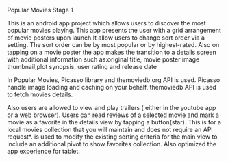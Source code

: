 Popular Movies Stage 1

This is an android app project which allows users to discover the most popular movies playing. 
This app presents  the user with a grid arrangement of movie posters upon launch.It allow users to change sort order via a setting.
The sort order can be by most popular or by highest-rated. Also on tapping on a movie poster the app makes the transition to a 
details screen with additional information such as:original title, movie poster image thumbnail,plot synopsis,
user rating and release date

In Popular Movies,  Picasso library and themoviedb.org API is used. Picasso handle image loading and caching on your behalf. 
themoviedb API is used to fetch movies details.


Also  users are allowed to view and play trailers ( either in the youtube app or a web browser).
Users can read reviews of a selected movie and mark a movie as a favorite in the details view by tapping a button(star). This is for a local movies collection that you will maintain and does not require an API request*.
is used to modify the existing sorting criteria for the main view to include an additional pivot to show  favorites collection.
Also optimized the app experience for tablet.
